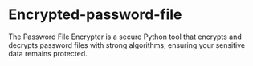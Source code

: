 # Encrypted-password-file
The Password File Encrypter is a secure Python tool that encrypts and decrypts password files with strong algorithms, ensuring your sensitive data remains protected.
